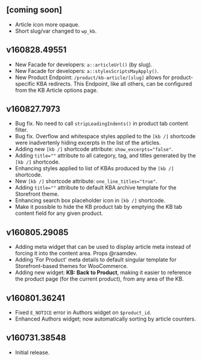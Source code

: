 ## [coming soon]

- Article icon more opaque.
- Short slug/var changed to `wp_kb`.

## v160828.49551

- New Facade for developers: `a::articleUrl()` (by slug).
- New Facade for developers: `a::stylesScriptsMayApply()`.
- New Product Endpoint: `/product/kb-article/[slug]` allows for product-specific KBA redirects. This Endpoint, like all others, can be configured from the KB Article options page.

## v160827.7973

- Bug fix. No need to call `stripLeadingIndents()` in product tab content filter.
- Bug fix. Overflow and whitespace styles applied to the `[kb /]` shortcode were inadvertenly hiding excerpts in the list of the articles.
- Adding new `[kb /]` shortcode attribute: `show_excerpts="false"`.
- Adding `title=""` attribute to all category, tag, and titles generated by the `[kb /]` shortcode.
- Enhancing styles applied to list of KBAs produced by the `[kb /]` shortcode.
- New `[kb /]` shortcode attribute: `one_line_titles="true"`.
- Adding `title=""` attribute to default KBA archive template for the Storefront theme.
- Enhancing search box placeholder icon in `[kb /]` shortcode.
- Make it possible to hide the KB product tab by emptying the KB tab content field for any given product.

## v160805.29085

- Adding meta widget that can be used to display article meta instead of forcing it into the content area. Props @raamdev.
- Adding 'For Product' meta details to default singular template for Storefront-based themes for WooCommerce.
- Adding new widget: **KB: Back to Product**, making it easier to reference the product page (for the current product), from any area of the KB.

## v160801.36241

- Fixed `E_NOTICE` error in Authors widget on `$product_id`.
- Enhanced Authors widget; now automatically sorting by article counters.

## v160731.38548

- Initial release.
